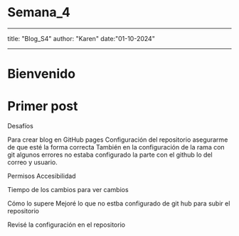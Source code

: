 # Semana_4
---
title: "Blog_S4"
author: "Karen"
date:"01-10-2024"
  
---
# Bienvenido

# Primer post


Desafíos 

Para crear blog en GitHub pages 
Configuración del repositorio asegurarme de que esté la forma correcta 
También en la configuración de la rama con git algunos errores no
estaba configurado la parte con el github lo del correo y usuario.

Permisos Accesibilidad
 
Tiempo de los cambios  para ver cambios

Cómo lo supere
Mejoré lo que no estba configurado de git hub para subir el repositorio

Revisé la configuración en el repositorio 


